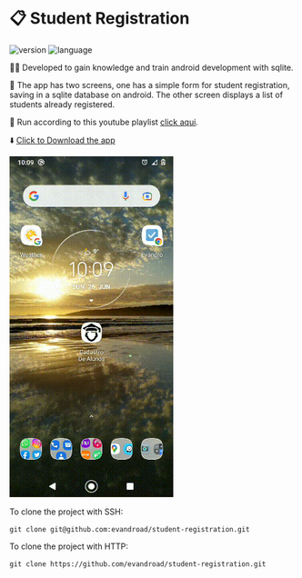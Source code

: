 # :clipboard: Student Registration        

![version](https://img.shields.io/badge/version-1.0-blue?style=flat-square)
![language](https://img.shields.io/badge/language-java-blue?style=flat-square)

:man_student: Developed to gain knowledge and train android development with sqlite.

:iphone: The app has two screens, one has a simple form for student registration, saving in a sqlite database on android. The other screen displays a list of students already registered.

:movie_camera: Run according to this youtube playlist [click aqui](https://www.youtube.com/watch?v=2xGwbstHwrA&list=PLW3TB55ahKKM8gu6LzgMPz55TOqcY62dJ&index=2&ab_channel=IvanPaulinoPereira).

:arrow_down: <a href="https://github.com/evandroad/student-registration/raw/main/assets/student-registration_1.0.apk" download>Click to Download the app</a>

![demo video](assets/video.gif)

To clone the project with SSH:

    git clone git@github.com:evandroad/student-registration.git

To clone the project with HTTP:

    git clone https://github.com/evandroad/student-registration.git
